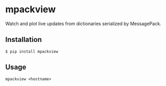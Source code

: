 # mpackview

Watch and plot live updates from dictionaries serialized by MessagePack.

## Installation

```console
$ pip install mpackview
```

## Usage

```
mpackview <hostname>
```
